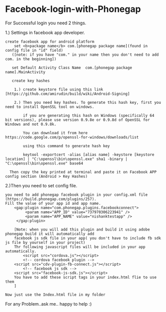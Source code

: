 Facebook-login-with-Phonegap
============================
For Successful login you need 2 things.

1.) Settings in facebook app developer.

	create facebook app for android platform
        set <b>package name</b> com.[phonegap package name](found in config file in "id" field)
       ([note: if you have "com." in your name then you don't need to add com. in the beginning]) 
     
       set Default Activity Class Name  com.[phonegap package name].MainActivity
       
       create key hashes  
     
        1.) create keystore file using this link [https://github.com/amirudin/build/wiki/Android-Signing]
        
        2.) Then you need key hashes. To generate this hash key, first you need to install OpenSSL tool on windows.
        
            if you are generating this hash on Windows (specifically 64 bit versions), please use version 0.9.8e or 0.9.8d of OpenSSL for Windows and not 0.9.8k.
            
            You can download it from here https://code.google.com/p/openssl-for-windows/downloads/list
            
            using this command to generate hash key 
            
            keytool -exportcert -alias [alias name] -keystore [keystore location] | "C:\openssl\bin\openssl.exe" sha1 -binary | "C:\openssl\bin\openssl.exe" base64
            
      Then copy the key printed at terminal and paste it on Facebook APP config section (Android > Key Hashes)
      
2.)Then you need to set config file.

	you need to add phonegap facebook plugin in your config.xml file (https://build.phonegap.com/plugins/257).
	Fill the value of your app id and app name.
		<gap:plugin name="com.phonegap.plugins.facebookconnect">
		     <param name="APP_ID" value="737970306223941" />
		     <param name="APP_NAME" value="nishanktestapp" />
		 </gap:plugin>
        
	    [Note: when you will add this plugin and build it using adobe phonegap build it will automatically add 
	    facebook js sdk file in your app( you don't have to include fb sdk js file by yourself in your project)
	    Thr following javascript files will be included in your app automatically. 
	    	<script src="cordova.js"></script>
		    <!-- cordova facebook plugin -->
		<script src="cdv-plugin-fb-connect.js"></script>
		    <!-- facebook js sdk -->
		<script src="facebook-js-sdk.js"></script>
		You have to add these script tags in your index.html flie to use them
		]
		
	Now just use the Index.html file in my folder
	
For any Problem..ask me.. happy to help :)

